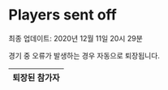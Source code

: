 # Players sent off
최종 업데이트: 2020년 12월 11일 20시 29분


경기 중 오류가 발생하는 경우 자동으로 퇴장됩니다.


| 퇴장된 참가자 |
|:---:|